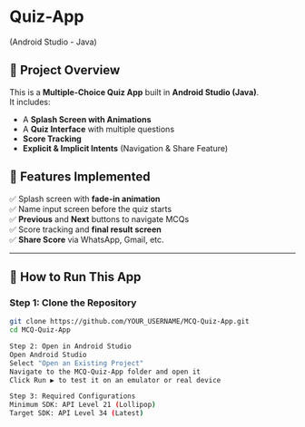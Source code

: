 # Quiz-App
(Android Studio - Java)

## 📌 Project Overview
This is a **Multiple-Choice Quiz App** built in **Android Studio (Java)**.  
It includes:
- A **Splash Screen with Animations**
- A **Quiz Interface** with multiple questions
- **Score Tracking**
- **Explicit & Implicit Intents** (Navigation & Share Feature)

## 📌 Features Implemented
✅ Splash screen with **fade-in animation**  
✅ Name input screen before the quiz starts  
✅ **Previous** and **Next** buttons to navigate MCQs  
✅ Score tracking and **final result screen**  
✅ **Share Score** via WhatsApp, Gmail, etc.  

---

## 🚀 How to Run This App
### Step 1: Clone the Repository
```sh
git clone https://github.com/YOUR_USERNAME/MCQ-Quiz-App.git
cd MCQ-Quiz-App

Step 2: Open in Android Studio
Open Android Studio
Select "Open an Existing Project"
Navigate to the MCQ-Quiz-App folder and open it
Click Run ▶ to test it on an emulator or real device

Step 3: Required Configurations
Minimum SDK: API Level 21 (Lollipop)
Target SDK: API Level 34 (Latest)
